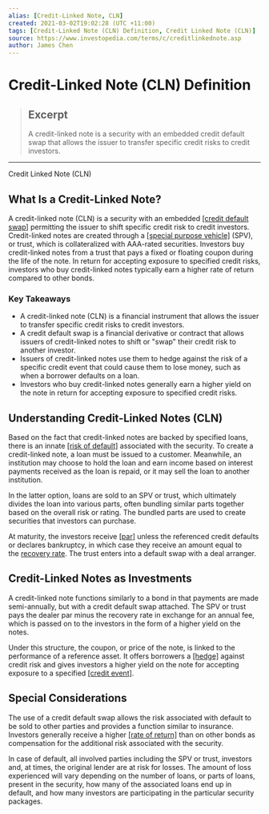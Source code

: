 ```yaml
---
alias: [Credit-Linked Note, CLN]
created: 2021-03-02T19:02:28 (UTC +11:00)
tags: [Credit-Linked Note (CLN) Definition, Credit Linked Note (CLN)]
source: https://www.investopedia.com/terms/c/creditlinkednote.asp
author: James Chen
---
```


# Credit-Linked Note (CLN) Definition

> ## Excerpt
> A credit-linked note is a security with an embedded credit default swap that allows the issuer to transfer specific credit risks to credit investors.

---

Credit Linked Note (CLN)
## What Is a Credit-Linked Note?

A credit-linked note (CLN) is a security with an embedded [[credit default swap]](https://www.investopedia.com/terms/c/creditdefaultswap.asp) permitting the issuer to shift specific credit risk to credit investors. Credit-linked notes are created through a [[special purpose vehicle]](https://www.investopedia.com/terms/s/spv.asp) (SPV), or trust, which is collateralized with AAA-rated securities. Investors buy credit-linked notes from a trust that pays a fixed or floating coupon during the life of the note. In return for accepting exposure to specified credit risks, investors who buy credit-linked notes typically earn a higher rate of return compared to other bonds.

### Key Takeaways

-   A credit-linked note (CLN) is a financial instrument that allows the issuer to transfer specific credit risks to credit investors.
-   A credit default swap is a financial derivative or contract that allows issuers of credit-linked notes to shift or "swap" their credit risk to another investor.
-   Issuers of credit-linked notes use them to hedge against the risk of a specific credit event that could cause them to lose money, such as when a borrower defaults on a loan.
-   Investors who buy credit-linked notes generally earn a higher yield on the note in return for accepting exposure to specified credit risks.

## Understanding Credit-Linked Notes (CLN)

Based on the fact that credit-linked notes are backed by specified loans, there is an innate [[risk of default]](https://www.investopedia.com/terms/d/defaultrisk.asp) associated with the security. To create a credit-linked note, a loan must be issued to a customer. Meanwhile, an institution may choose to hold the loan and earn income based on interest payments received as the loan is repaid, or it may sell the loan to another institution.

In the latter option, loans are sold to an SPV or trust, which ultimately divides the loan into various parts, often bundling similar parts together based on the overall risk or rating. The bundled parts are used to create securities that investors can purchase.

At maturity, the investors receive [[par]](https://www.investopedia.com/terms/p/par.asp) unless the referenced credit defaults or declares bankruptcy, in which case they receive an amount equal to the [recovery rate](https://www.investopedia.com/terms/r/recovery-rate.asp). The trust enters into a default swap with a deal arranger.

## Credit-Linked Notes as Investments

A credit-linked note functions similarly to a bond in that payments are made semi-annually, but with a credit default swap attached. The SPV or trust pays the dealer par minus the recovery rate in exchange for an annual fee, which is passed on to the investors in the form of a higher yield on the notes.

Under this structure, the coupon, or price of the note, is linked to the performance of a reference asset. It offers borrowers a [[hedge]](https://www.investopedia.com/terms/h/hedge.asp) against credit risk and gives investors a higher yield on the note for accepting exposure to a specified [[credit event]](https://www.investopedia.com/terms/credit-event.asp).

## Special Considerations

The use of a credit default swap allows the risk associated with default to be sold to other parties and provides a function similar to insurance. Investors generally receive a higher [[rate of return]](https://www.investopedia.com/terms/r/rateofreturn.asp) than on other bonds as compensation for the additional risk associated with the security.

In case of default, all involved parties including the SPV or trust, investors and, at times, the original lender are at risk for losses. The amount of loss experienced will vary depending on the number of loans, or parts of loans, present in the security, how many of the associated loans end up in default, and how many investors are participating in the particular security packages.

